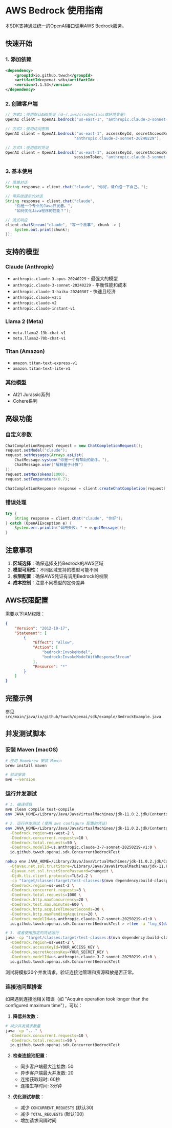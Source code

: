 # AWS Bedrock 使用指南

本SDK支持通过统一的OpenAI接口调用AWS Bedrock服务。

## 快速开始

### 1. 添加依赖

```xml
<dependency>
    <groupId>io.github.twwch</groupId>
    <artifactId>openai-sdk</artifactId>
    <version>1.1.53</version>
</dependency>
```

### 2. 创建客户端

```java
// 方式1：使用默认AWS凭证（从~/.aws/credentials或环境变量）
OpenAI client = OpenAI.bedrock("us-east-1", "anthropic.claude-3-sonnet-20240229");

// 方式2：使用访问密钥
OpenAI client = OpenAI.bedrock("us-east-1", accessKeyId, secretAccessKey, 
                              "anthropic.claude-3-sonnet-20240229");

// 方式3：使用临时凭证
OpenAI client = OpenAI.bedrock("us-east-1", accessKeyId, secretAccessKey, 
                              sessionToken, "anthropic.claude-3-sonnet-20240229");
```

### 3. 基本使用

```java
// 简单对话
String response = client.chat("claude", "你好，请介绍一下自己。");

// 带系统提示的对话
String response = client.chat("claude", 
    "你是一个专业的Java开发者。", 
    "如何优化Java程序的性能？");

// 流式响应
client.chatStream("claude", "写一个故事", chunk -> {
    System.out.print(chunk);
});
```

## 支持的模型

### Claude (Anthropic)
- `anthropic.claude-3-opus-20240229` - 最强大的模型
- `anthropic.claude-3-sonnet-20240229` - 平衡性能和成本
- `anthropic.claude-3-haiku-20240307` - 快速且经济
- `anthropic.claude-v2:1`
- `anthropic.claude-v2`
- `anthropic.claude-instant-v1`

### Llama 2 (Meta)
- `meta.llama2-13b-chat-v1`
- `meta.llama2-70b-chat-v1`

### Titan (Amazon)
- `amazon.titan-text-express-v1`
- `amazon.titan-text-lite-v1`

### 其他模型
- AI21 Jurassic系列
- Cohere系列

## 高级功能

### 自定义参数

```java
ChatCompletionRequest request = new ChatCompletionRequest();
request.setModel("claude");
request.setMessages(Arrays.asList(
    ChatMessage.system("你是一个有帮助的助手。"),
    ChatMessage.user("解释量子计算")
));
request.setMaxTokens(1000);
request.setTemperature(0.7);

ChatCompletionResponse response = client.createChatCompletion(request);
```

### 错误处理

```java
try {
    String response = client.chat("claude", "你好");
} catch (OpenAIException e) {
    System.err.println("调用失败: " + e.getMessage());
}
```

## 注意事项

1. **区域选择**：确保选择支持Bedrock的AWS区域
2. **模型可用性**：不同区域支持的模型可能不同
3. **权限配置**：确保AWS凭证有调用Bedrock的权限
4. **成本控制**：注意不同模型的定价差异

## AWS权限配置

需要以下IAM权限：

```json
{
    "Version": "2012-10-17",
    "Statement": [
        {
            "Effect": "Allow",
            "Action": [
                "bedrock:InvokeModel",
                "bedrock:InvokeModelWithResponseStream"
            ],
            "Resource": "*"
        }
    ]
}
```

## 完整示例

参见 `src/main/java/io/github/twwch/openai/sdk/example/BedrockExample.java`

## 并发测试脚本

### 安装 Maven (macOS)

```bash
# 使用 Homebrew 安装 Maven
brew install maven

# 验证安装
mvn --version
```

### 运行并发测试

```bash
# 1. 编译项目
mvn clean compile test-compile
env JAVA_HOME=/Library/Java/JavaVirtualMachines/jdk-11.0.2.jdk/Contents/Home mvn clean compile test-compile

# 2. 运行并发测试 (使用 aws configure 配置的凭证)
env JAVA_HOME=/Library/Java/JavaVirtualMachines/jdk-11.0.2.jdk/Contents/Home && java -cp "target/classes:target/test-classes:$(mvn dependency:build-classpath -Dmdep.outputFile=/dev/stdout -q)" \
  -Dbedrock.region=us-west-2 \
  -Dbedrock.concurrent.requests=10 \
  -Dbedrock.total.requests=50 \
  -Dbedrock.modelId=us.anthropic.claude-3-7-sonnet-20250219-v1:0 \
  io.github.twwch.openai.sdk.ConcurrentBedrockTest

nohup env JAVA_HOME=/Library/Java/JavaVirtualMachines/jdk-11.0.2.jdk/Contents/Home && java \
  -Djavax.net.ssl.trustStore=/Library/Java/JavaVirtualMachines/jdk-11.0.2.jdk/Contents/Home/lib/security/cacerts \
  -Djavax.net.ssl.trustStorePassword=changeit \
  -Djdk.tls.client.protocols=TLSv1.2 \
  -cp "target/classes:target/test-classes:$(mvn dependency:build-classpath -Dmdep.outputFile=/dev/stdout -q)" \
  -Dbedrock.region=us-west-2 \
  -Dbedrock.concurrent.requests=3 \
  -Dbedrock.total.requests=1000 \
  -Dbedrock.http.maxConcurrency=20 \
  -Dbedrock.test.max.minutes=600 \
  -Dbedrock.http.acquireTimeoutSeconds=30 \
  -Dbedrock.http.maxPendingAcquires=20 \
  -Dbedrock.modelId=us.anthropic.claude-3-7-sonnet-20250219-v1:0 \
  io.github.twwch.openai.sdk.ConcurrentBedrockTest > >(tee -a "log_$(date +%Y%m%d_%H%M%S).log") 2>&1 &

# 3. 或者使用指定的凭证运行
java -cp "target/classes:target/test-classes:$(mvn dependency:build-classpath -Dmdep.outputFile=/dev/stdout -q)" \
  -Dbedrock.region=us-west-2 \
  -Dbedrock.accessKeyId=YOUR_ACCESS_KEY \
  -Dbedrock.secretAccessKey=YOUR_SECRET_KEY \
  -Dbedrock.modelId=us.anthropic.claude-3-7-sonnet-20250219-v1:0 \
  io.github.twwch.openai.sdk.ConcurrentBedrockTest
```

测试将模拟30个并发请求，验证连接池管理和资源释放是否正常。

### 连接池问题排查

如果遇到连接池相关错误（如 "Acquire operation took longer than the configured maximum time"），可以：

1. **降低并发数**：
```bash
# 减少并发请求数量
java -cp "..." \
  -Dbedrock.concurrent.requests=10 \
  -Dbedrock.total.requests=50 \
  io.github.twwch.openai.sdk.ConcurrentBedrockTest
```

2. **检查连接池配置**：
   - 同步客户端最大连接数: 50
   - 异步客户端最大并发数: 20
   - 连接获取超时: 60秒
   - 连接生存时间: 3分钟

3. **优化测试参数**：
   - 减少 `CONCURRENT_REQUESTS` (默认30)
   - 减少 `TOTAL_REQUESTS` (默认100)
   - 增加请求间隔时间